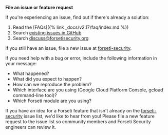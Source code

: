**File an issue or feature request**

If you're experiencing an issue, find out if there's already a solution:

1. Read the [FAQs]({% link _docs/v2.17/faq/index.md %})
1. Search [existing issues in GitHub](https://github.com/GoogleCloudPlatform/forseti-security/issues)
1. Search
[discuss@forsetisecurity.org](https://groups.google.com/a/forsetisecurity.org/forum/#!forum/discuss)

If you still have an issue, file a new issue at
[forseti-security](https://github.com/GoogleCloudPlatform/forseti-security/issues).

If you need help with a bug or error, include the following information in your message:

* What happened?
* What did you expect to happen?
* How can we reproduce the problem?
* Which interface are you using (Google Cloud Platform Console, gcloud command-line tool)?
* Which Forseti module are you using?

If you have an idea for a Forseti feature that isn't already on the
[forseti-security](https://github.com/GoogleCloudPlatform/forseti-security/issues)
issue list, we'd like to hear from you! Please file a new feature request to the
issue list so community members and Forseti Security engineers can review it.
